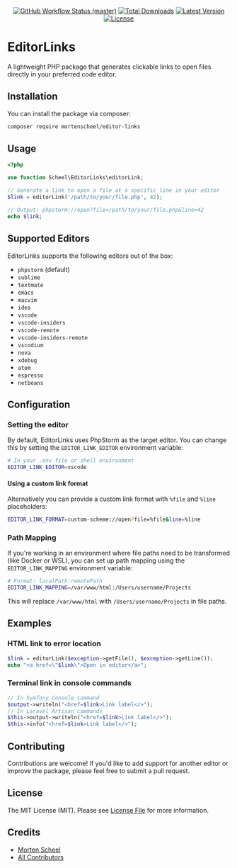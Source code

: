 <p align="center">
    <p align="center">
        <a href="https://github.com/mortenscheel/editor-links/actions"><img alt="GitHub Workflow Status (master)" src="https://github.com/mortenscheel/editor-links/actions/workflows/tests.yml/badge.svg"></a>
        <a href="https://packagist.org/packages/mortenscheel/editor-links"><img alt="Total Downloads" src="https://img.shields.io/packagist/dt/mortenscheel/editor-links"></a>
        <a href="https://packagist.org/packages/mortenscheel/editor-links"><img alt="Latest Version" src="https://img.shields.io/packagist/v/mortenscheel/editor-links"></a>
        <a href="https://packagist.org/packages/mortenscheel/editor-links"><img alt="License" src="https://img.shields.io/packagist/l/mortenscheel/editor-links"></a>
    </p>
</p>

# EditorLinks

A lightweight PHP package that generates clickable links to open files directly in your preferred code editor.

## Installation

You can install the package via composer:

```bash
composer require mortenscheel/editor-links
```

## Usage

```php
<?php

use function Scheel\EditorLinks\editorLink;

// Generate a link to open a file at a specific line in your editor
$link = editorLink('/path/to/your/file.php', 42);

// Output: phpstorm://open?file=/path/to/your/file.php&line=42
echo $link;
```

## Supported Editors

EditorLinks supports the following editors out of the box:

- `phpstorm` (default)
- `sublime`
- `textmate`
- `emacs`
- `macvim`
- `idea`
- `vscode`
- `vscode-insiders`
- `vscode-remote`
- `vscode-insiders-remote`
- `vscodium`
- `nova`
- `xdebug`
- `atom`
- `espresso`
- `netbeans`

## Configuration

### Setting the editor

By default, EditorLinks uses PhpStorm as the target editor. You can change this by setting the `EDITOR_LINK_EDITOR` environment variable:

```bash
# In your .env file or shell environment
EDITOR_LINK_EDITOR=vscode
```
#### Using a custom link format

Alternatively you can provide a custom link format with `%file` and `%line` placeholders:

```bash
EDITOR_LINK_FORMAT=custom-scheme://open?file=%file&line=%line
```

### Path Mapping

If you're working in an environment where file paths need to be transformed (like Docker or WSL), you can set up path mapping using the `EDITOR_LINK_MAPPING` environment variable:

```bash
# Format: localPath:remotePath
EDITOR_LINK_MAPPING=/var/www/html:/Users/username/Projects
```

This will replace `/var/www/html` with `/Users/username/Projects` in file paths.

## Examples

### HTML link to error location

```php
$link = editorLink($exception->getFile(), $exception->getLine());
echo "<a href=\"$link\">Open in editor</a>";
```

### Terminal link in console commands

```php
// In Symfony Console command
$output->writeln("<href=$link>Link label</>");
// In Laravel Artisan commands
$this->output->writeln("<href=$link>Link label</>");
$this->info("<href=$link>Link label</>");
```

## Contributing

Contributions are welcome! If you'd like to add support for another editor or improve the package, please feel free to submit a pull request.

## License

The MIT License (MIT). Please see [License File](LICENSE.md) for more information.

## Credits

- [Morten Scheel](https://github.com/mortenscheel)
- [All Contributors](../../contributors)
